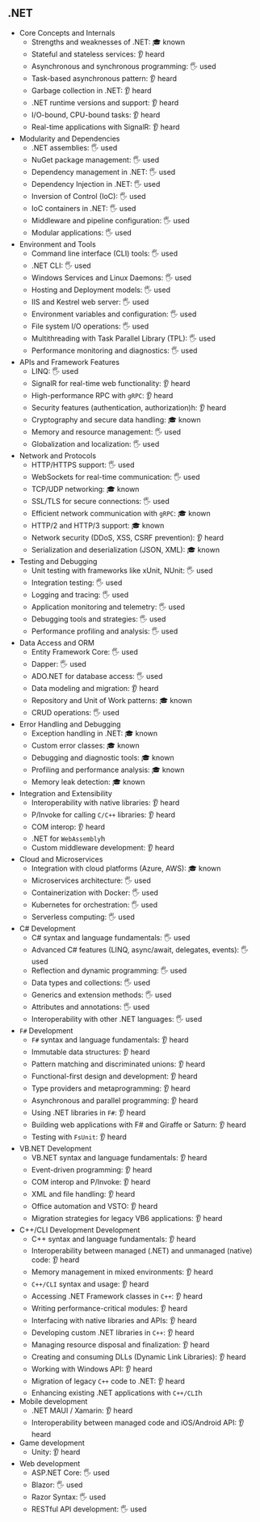 ## .NET

- Core Concepts and Internals
  - Strengths and weaknesses of .NET: 🎓 known
  - Stateful and stateless services: 👂 heard
  - Asynchronous and synchronous programming: 🖐️ used
  - Task-based asynchronous pattern: 👂 heard
  - Garbage collection in .NET: 👂 heard
  - .NET runtime versions and support: 👂 heard
  - I/O-bound, CPU-bound tasks: 👂 heard
  - Real-time applications with SignalR: 👂 heard
- Modularity and Dependencies
  - .NET assemblies: 🖐️ used
  - NuGet package management: 🖐️ used
  - Dependency management in .NET: 🖐️ used
  - Dependency Injection in .NET: 🖐️ used
  - Inversion of Control (IoC): 🖐️ used
  - IoC containers in .NET: 🖐️ used
  - Middleware and pipeline configuration: 🖐️ used
  - Modular applications: 🖐️ used
- Environment and Tools
  - Command line interface (CLI) tools: 🖐️ used
  - .NET CLI: 🖐️ used
  - Windows Services and Linux Daemons: 🖐️ used
  - Hosting and Deployment models: 🖐️ used
  - IIS and Kestrel web server: 🖐️ used
  - Environment variables and configuration: 🖐️ used
  - File system I/O operations: 🖐️ used
  - Multithreading with Task Parallel Library (TPL): 🖐️ used
  - Performance monitoring and diagnostics: 🖐️ used
- APIs and Framework Features
  - LINQ: 🖐️ used
  - SignalR for real-time web functionality: 👂 heard
  - High-performance RPC with `gRPC`: 👂 heard
  - Security features (authentication, authorization)h: 👂 heard
  - Cryptography and secure data handling: 🎓 known
  - Memory and resource management: 🖐️ used
  - Globalization and localization: 🖐️ used
- Network and Protocols
  - HTTP/HTTPS support: 🖐️ used
  - WebSockets for real-time communication: 🖐️ used
  - TCP/UDP networking: 🎓 known
  - SSL/TLS for secure connections: 🖐️ used
  - Efficient network communication with `gRPC`: 🎓 known
  - HTTP/2 and HTTP/3 support: 🎓 known
  - Network security (DDoS, XSS, CSRF prevention): 👂 heard
  - Serialization and deserialization (JSON, XML): 🎓 known
- Testing and Debugging
  - Unit testing with frameworks like xUnit, NUnit: 🖐️ used
  - Integration testing: 🖐️ used
  - Logging and tracing: 🖐️ used
  - Application monitoring and telemetry: 🖐️ used
  - Debugging tools and strategies: 🖐️ used
  - Performance profiling and analysis: 🖐️ used
- Data Access and ORM
  - Entity Framework Core: 🖐️ used
  - Dapper: 🖐️ used
  - ADO.NET for database access: 🖐️ used
  - Data modeling and migration: 👂 heard
  - Repository and Unit of Work patterns: 🎓 known
  - CRUD operations: 🖐️ used
- Error Handling and Debugging
  - Exception handling in .NET: 🎓 known
  - Custom error classes: 🎓 known
  - Debugging and diagnostic tools: 🎓 known
  - Profiling and performance analysis: 🎓 known
  - Memory leak detection: 🎓 known
- Integration and Extensibility
  - Interoperability with native libraries: 👂 heard
  - P/Invoke for calling `C/C++` libraries: 👂 heard
  - COM interop: 👂 heard
  - .NET for `WebAssembly`h
  - Custom middleware development: 👂 heard
- Cloud and Microservices
  - Integration with cloud platforms (Azure, AWS): 🎓 known
  - Microservices architecture: 🖐️ used
  - Containerization with Docker: 🖐️ used
  - Kubernetes for orchestration: 🖐️ used
  - Serverless computing: 🖐️ used
- C# Development
  - C# syntax and language fundamentals: 🖐️ used
  - Advanced C# features (LINQ, async/await, delegates, events): 🖐️ used
  - Reflection and dynamic programming: 🖐️ used
  - Data types and collections: 🖐️ used
  - Generics and extension methods: 🖐️ used
  - Attributes and annotations: 🖐️ used
  - Interoperability with other .NET languages: 🖐️ used
- `F#` Development
  - `F#` syntax and language fundamentals: 👂 heard
  - Immutable data structures: 👂 heard
  - Pattern matching and discriminated unions: 👂 heard
  - Functional-first design and development: 👂 heard
  - Type providers and metaprogramming: 👂 heard
  - Asynchronous and parallel programming: 👂 heard
  - Using .NET libraries in `F#`: 👂 heard
  - Building web applications with F# and Giraffe or Saturn: 👂 heard
  - Testing with `FsUnit`: 👂 heard
- VB.NET Development
  - VB.NET syntax and language fundamentals: 👂 heard
  - Event-driven programming: 👂 heard
  - COM interop and P/Invoke: 👂 heard
  - XML and file handling: 👂 heard
  - Office automation and VSTO: 👂 heard
  - Migration strategies for legacy VB6 applications: 👂 heard
- C++/CLI Development Development
  - C++ syntax and language fundamentals: 👂 heard
  - Interoperability between managed (.NET) and unmanaged (native) code: 👂 heard
  - Memory management in mixed environments: 👂 heard
  - `C++/CLI` syntax and usage: 👂 heard
  - Accessing .NET Framework classes in `C++`: 👂 heard
  - Writing performance-critical modules: 👂 heard
  - Interfacing with native libraries and APIs: 👂 heard
  - Developing custom .NET libraries in `C++`: 👂 heard
  - Managing resource disposal and finalization: 👂 heard
  - Creating and consuming DLLs (Dynamic Link Libraries): 👂 heard
  - Working with Windows API: 👂 heard
  - Migration of legacy `C++` code to .NET: 👂 heard
  - Enhancing existing .NET applications with `C++/CLI`h
- Mobile development
  - .NET MAUI / Xamarin: 👂 heard
  - Interoperability between managed code and iOS/Android API: 👂 heard
- Game development
  - Unity: 👂 heard
- Web development
  - ASP.NET Core: 🖐️ used
  - Blazor: 🖐️ used
  - Razor Syntax: 🖐️ used
  - RESTful API development: 🖐️ used

